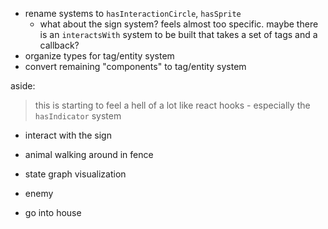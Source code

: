 - rename systems to `hasInteractionCircle`, `hasSprite`
  - what about the sign system? feels almost too specific. maybe there is an `interactsWith` system to be built that takes a set of tags and a callback?
- organize types for tag/entity system
- convert remaining "components" to tag/entity system

aside:
> this is starting to feel a hell of a lot like react hooks - especially the `hasIndicator` system

- interact with the sign

- animal walking around in fence

- state graph visualization

- enemy

- go into house
